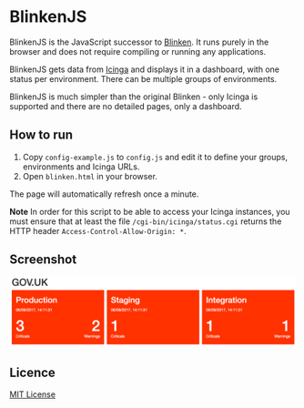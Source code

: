 # BlinkenJS

BlinkenJS is the JavaScript successor to [Blinken](https://github.com/alphagov/blinken). It runs purely in the browser and does not require compiling or running any applications.

BlinkenJS gets data from [Icinga](https://www.icinga.com/) and displays it in a dashboard, with one status per environment. There can be multiple groups of environments.

BlinkenJS is much simpler than the original Blinken - only Icinga is supported and there are no detailed pages, only a dashboard.

## How to run

1. Copy `config-example.js` to `config.js` and edit it to define your groups, environments and Icinga URLs.
2. Open `blinken.html` in your browser.

The page will automatically refresh once a minute.

**Note** In order for this script to be able to access your Icinga instances, you must ensure that at least the file `/cgi-bin/icinga/status.cgi` returns the HTTP header `Access-Control-Allow-Origin: *`.

## Screenshot

![Screenshot of BlinkenJS in action](docs/screenshot.png)

## Licence

[MIT License](LICENCE)

